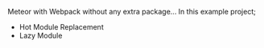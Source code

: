 Meteor with Webpack without any extra package...
In this example project;
- Hot Module Replacement
- Lazy Module